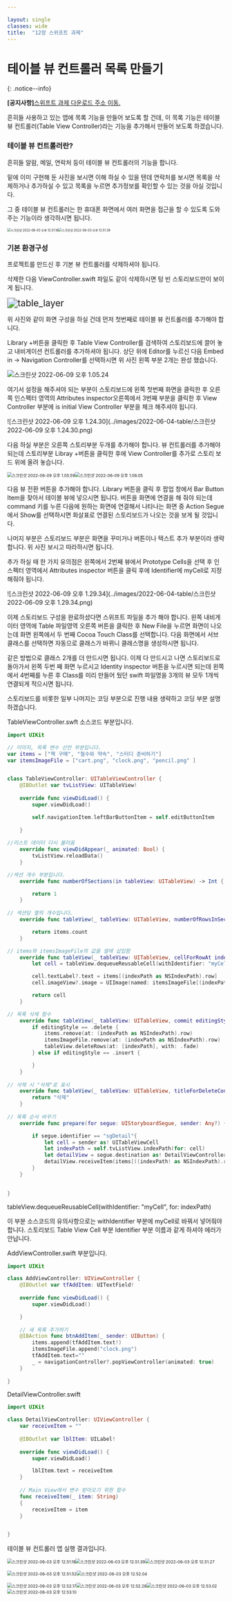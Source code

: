 ```yaml
---

layout: single
classes: wide
title:  "12장 스위프트 과제"
---
```


# 테이블 뷰 컨트롤러 목록 만들기

{: .notice--info}

**[공지사항]**[스위프트 과제 다운로드 주소 이동.](https://github.com/softwarej1/Swift_source_code/)

흔히들 사용하고 있는 앱에 목록 기능을 만들어 보도록 할 건데, 이 목록 기능은 테이블 뷰 컨트롤러(Table View Controller)라는 기능을 추가해서 만들어 보도록 하겠습니다.



### 테이블 뷰 컨트롤러란?

흔히들 알람, 메일, 연락처 등이 테이블 뷰 컨트롤러의 기능을 합니다.

밑에 이미 구현해 둔 사진을 보시면 이해 하실 수 있을 텐데 연락처를 보시면 목록을 삭제하거나 추가하실 수 있고 목록을 누르면 추가정보를 확인할 수 있는 것을 아실 것입니다.

그 중 테이블 뷰 컨트롤러는 한 휴대폰 화면에서 여러 화면을 접근을 할 수 있도록 도와주는 기능이라 생각하시면 됩니다.



<img src="../images/2022-06-04-table/스크린샷 2022-06-03 오후 12.51.18.png" alt="스크린샷 2022-06-03 오후 12.51.18" style="zoom: 50%;" /><img src="../images/2022-06-04-table/스크린샷 2022-06-03 오후 12.51.39.png" alt="스크린샷 2022-06-03 오후 12.51.39" style="zoom: 50%;" />     



### 기본 환경구성

프로젝트를 만드신 후 기본 뷰 컨트롤러를 삭제하셔야 됩니다.

삭제한 다음 ViewController.swift 파일도 같이 삭제하시면 텅 빈 스토리보드만이 보이게 됩니다.

<img src="../images/2022-06-04-table/table_layer.png" alt="table_layer" style="zoom: 150%;" />

위 사진와 같이 화면 구성을 하실 건데 먼저 첫번째로 테이블 뷰 컨트롤러를 추가해야 합니다.

Library +버튼을 클릭한 후 Table View Controller를 검색하여 스토리보드에 끌어 놓고 내비게이션 컨트롤러를 추가하셔야 됩니다. 상단 위에 Editor를 누르신 다음 Embed in -> Navigation Controller를 선택하시면 위 사진 왼쪽 부분 2개는 완성 했습니다.

<img src="../images/2022-06-04-table/스크린샷 2022-06-09 오후 1.05.24.png" alt="스크린샷 2022-06-09 오후 1.05.24"  />

여기서 설정을 해주셔야 되는 부분이 스토리보드에 왼쪽 첫번째 화면을 클릭한 후 오른쪽 인스펙터 영역의 Attributes inspector오른쪽에서 3번째 부분을 클릭한 후 View Controller 부분에 is initial View Controller 부분을 체크 해주셔야 됩니다.

![스크린샷 2022-06-09 오후 1.24.30](../images/2022-06-04-table/스크린샷 2022-06-09 오후 1.24.30.png)

다음 하실 부분은 오른쪽 스토리부분 두개를 추가해야 합니다. 뷰 컨트롤러를 추가해야 되는데 스토리부분 Libray +버튼을 클릭한 후에 View Controller를 추가로 스토리 보드 위에 올려 놓습니다.

<img src="../images/2022-06-04-table/스크린샷 2022-06-09 오후 1.05.59-16547478416084.png" alt="스크린샷 2022-06-09 오후 1.05.59" style="zoom: 67%;" /><img src="../images/2022-06-04-table/스크린샷 2022-06-09 오후 1.06.05.png" alt="스크린샷 2022-06-09 오후 1.06.05" style="zoom: 67%;" />



다음 뷰 전환 버튼을 추가해야 합니다. Library 버튼을 클릭 후 팝업 창에서 Bar Button Item을 찾아서 테이블 뷰에 넣으시면 됩니다.  버튼을 화면에 연결을 해 줘야 되는데 command 키를 누른 다음에 원하는 화면에 연결해서 나타나는 화면 중 Action Segue에서 Show를 선택하시면 화살표로 연결된 스토리보드가 나오는 것을 보게 될 것입니다.

나머지 부분은 스토리보드 부분은 화면을 꾸미거나 버튼이나 텍스트 추가 부분이라 생략합니다. 위 사진 보시고 따라하시면 됩니다.

추가 하실 때 한 가지 유의점은 왼쪽에서 2번째 뷰에서 Prototype Cells을 선택 후 인스펙터 영역에서 Attributes inspector 버튼을 클릭 후에 Identifier에 myCell로 지정해줘야 됩니다.

![스크린샷 2022-06-09 오후 1.29.34](../images/2022-06-04-table/스크린샷 2022-06-09 오후 1.29.34.png)

이제 스토리보드 구성을 완료하셨다면 스위프트 파일을 추가 해야 합니다. 왼쪽 내비게이터 영역에  Table  파일영역 오른쪽 버튼을 클릭한 후 New File을 누르면 화면이 나오는데 화면 왼쪽에서 두 번째 Cocoa Touch Class를 선택합니다.  다음 화면에서 서브 클래스를 선택하면 자동으로 클래스가 바뀌니 클래스명을 생성하시면 됩니다.

같은 방법으로 클래스 2개를 더 만드시면 됩니다. 이제 다 만드시고 나면 스토리보드로 돌아가서 왼쪽 두번 째 화면 누르시고 Identity inspector 버튼을 누르시면 되는데 왼쪽에서 4번째를 누른 후 Class를 미리 만들어 뒀던 swift 파일명을 3개의 뷰 모두 1개씩 연결되게 적으시면 됩니다.

스토리보드를 비롯한 일부 나머지는 코딩 부분으로 진행 내용 생략하고 코딩 부분 설명하겠습니다.

TableViewController.swft 소스코드 부분입니다.

```swift
import UIKit

// 이미지, 목록 변수 선언 부분입니다.
var items = ["책 구매", "철수와 약속", "스터디 준비하기"]
var itemsImageFile = ["cart.png", "clock.png", "pencil.png" ]


class TableViewController: UITableViewController {
    @IBOutlet var tvListView: UITableView!
    
    override func viewDidLoad() {
        super.viewDidLoad()

        self.navigationItem.leftBarButtonItem = self.editButtonItem
        
    }
    
//리스트 데이터 다시 불러옴
    override func viewDidAppear(_ animated: Bool) {
        tvListView.reloadData()  
    }

//섹션 개수 부분입니다.
    override func numberOfSections(in tableView: UITableView) -> Int {

        return 1
    }
    
// 섹션당 열의 개수입니다.
    override func tableView(_ tableView: UITableView, numberOfRowsInSection section: Int) -> Int { 

        return items.count
    }

// items와 itemsImageFile의 값을 셀에 삽입함
    override func tableView(_ tableView: UITableView, cellForRowAt indexPath: IndexPath) -> UITableViewCell {
        let cell = tableView.dequeueReusableCell(withIdentifier: "myCell", for: indexPath)

        cell.textLabel?.text = items[(indexPath as NSIndexPath).row]
        cell.imageView?.image = UIImage(named: itemsImageFile[(indexPath as NSIndexPath).row])

        return cell
    }

// 목록 삭제 함수
    override func tableView(_ tableView: UITableView, commit editingStyle: UITableViewCell.EditingStyle, forRowAt indexPath: IndexPath) {
        if editingStyle == .delete {
            items.remove(at: (indexPath as NSIndexPath).row)
            itemsImageFile.remove(at: (indexPath as NSIndexPath).row)
            tableView.deleteRows(at: [indexPath], with: .fade)
        } else if editingStyle == .insert {

        }    
    }
    
// 삭제 시 "삭제"로 표시
    override func tableView(_ tableView: UITableView, titleForDeleteConfirmationButtonForRowAt indexPath: IndexPath) -> String? {
        return "삭제"
    }
    
// 목록 순서 바꾸기
    override func prepare(for segue: UIStoryboardSegue, sender: Any?) {

        if segue.identifier == "sgDetail"{
            let cell = sender as! UITableViewCell
            let indexPath = self.tvListView.indexPath(for: cell)
            let detailView = segue.destination as! DetailViewController
            detailView.receiveItem(items[((indexPath! as NSIndexPath).row)])
        }
    }
    

}
```

tableView.dequeueReusableCell(withIdentifier: "myCell", for: indexPath)

이 부분 소스코드의 유의사항으로는 withIdentifier 부분에 myCell로 바꿔서 넣어줘야 합니다. 스토리보드 Table View Cell 부분 Identifier 부분 이름과 같게 하셔야 에러가 안납니다.

AddViewController.swift 부분입니다.

```swift
import UIKit

class AddViewController: UIViewController {
    @IBOutlet var tfAddItem: UITextField!
    
    override func viewDidLoad() {
        super.viewDidLoad()

    }
    
    // 새 목록 추가하기
    @IBAction func btnAddItem(_ sender: UIButton) {
        items.append(tfAddItem.text!)
        itemsImageFile.append("clock.png")
        tfAddItem.text=""
        _ = navigationController?.popViewController(animated: true)
    }
    
}

```

DetailViewController.swift

```swift
import UIKit

class DetailViewController: UIViewController {
    var receiveItem = ""
    
    @IBOutlet var lblItem: UILabel!
    
    override func viewDidLoad() {
        super.viewDidLoad()

        lblItem.text = receiveItem
    }
    
    // Main View에서 변수 받아오기 위한 함수
    func receiveItem(_ item: String)
    {
        receiveItem = item
    }


}
```

테이블 뷰 컨트롤러 앱 실행 결과입니다.

<img src="../images/2022-06-04-table/스크린샷 2022-06-03 오후 12.51.18-16547494449969.png" alt="스크린샷 2022-06-03 오후 12.51.18" style="zoom:67%;" /><img src="../images/2022-06-04-table/스크린샷 2022-06-03 오후 12.51.39-165474949274512.png" alt="스크린샷 2022-06-03 오후 12.51.39" style="zoom:67%;" /><img src="../images/2022-06-04-table/스크린샷 2022-06-03 오후 12.51.27.png" alt="스크린샷 2022-06-03 오후 12.51.27" style="zoom:67%;" />

<img src="../images/2022-06-04-table/스크린샷 2022-06-03 오후 12.51.52.png" alt="스크린샷 2022-06-03 오후 12.51.52" style="zoom:67%;" /><img src="../images/2022-06-04-table/스크린샷 2022-06-03 오후 12.52.04.png" alt="스크린샷 2022-06-03 오후 12.52.04" style="zoom:67%;" />

<img src="../images/2022-06-04-table/스크린샷 2022-06-03 오후 12.52.17.png" alt="스크린샷 2022-06-03 오후 12.52.17" style="zoom:67%;" /><img src="../images/2022-06-04-table/스크린샷 2022-06-03 오후 12.52.28.png" alt="스크린샷 2022-06-03 오후 12.52.28" style="zoom:67%;" /><img src="../images/2022-06-04-table/스크린샷 2022-06-03 오후 12.53.02.png" alt="스크린샷 2022-06-03 오후 12.53.02" style="zoom:67%;" /><img src="../images/2022-06-04-table/스크린샷 2022-06-03 오후 12.53.10.png" alt="스크린샷 2022-06-03 오후 12.53.10" style="zoom:67%;" />
